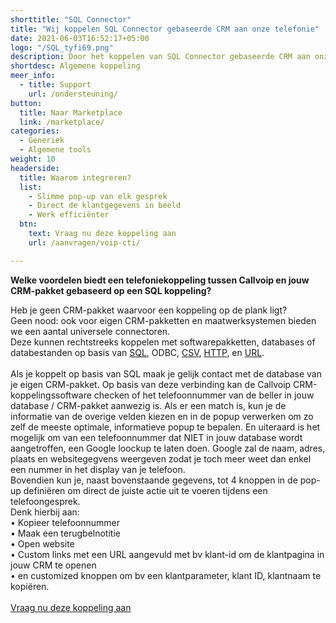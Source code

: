 ```yaml
---
shorttitle: "SQL Connector"
title: "Wij koppelen SQL Connector gebaseerde CRM aan onze telefonie"
date: 2021-06-03T16:52:17+05:00
logo: "/SQL_tyfi69.png"
description: Door het koppelen van SQL Connector gebaseerde CRM aan onze slimme telefonie werk je een stuk efficienter
shortdesc: Algemene koppeling
meer_info:
  - title: Support
    url: /ondersteuning/
button:
  title: Naar Marketplace
  link: /marketplace/
categories:
  - Generiek
  - Algemene tools
weight: 10
headerside:
  title: Waarom integreren?
  list:
    - Slimme pop-up van elk gesprek
    - Direct de klantgegevens in beeld
    - Werk efficiënter
  btn:
    text: Vraag nu deze koppeling aan
    url: /aanvragen/voip-cti/

---
```


**Welke voordelen biedt een telefoniekoppeling tussen Callvoip en jouw CRM-pakket gebaseerd op een SQL koppeling?**

Heb je geen CRM-pakket waarvoor een koppeling op de plank ligt?<br>
Geen nood: ook voor eigen CRM-pakketten en maatwerksystemen bieden we een aantal universele connectoren.<br>
Deze kunnen rechtstreeks koppelen met softwarepakketten, databases of databestanden op basis van <a href="/program-shop/sql">SQL</a>, ODBC, <a href="/program-shop/csv">CSV</a>, <a href="/program-shop/http">HTTP</a>, en <a href="/program-shop/url">URL</a>.<br>
<br>
Als je koppelt op basis van SQL maak je gelijk contact met de database van je eigen CRM-pakket. Op basis van deze verbinding kan de Callvoip CRM-koppelingssoftware checken of het telefoonnummer van de beller in jouw database / CRM-pakket  aanwezig is. Als er een match is, kun je de informatie van de overige velden kiezen en in de popup verwerken om zo zelf de meeste optimale, informatieve popup te bepalen. En uiteraard is het mogelijk om van een telefoonnummer dat NIET in jouw database wordt aangetroffen, een Google loockup te laten doen. Google zal de naam, adres, plaats en websitegegvens weergeven zodat je toch meer weet dan enkel een nummer in het display van je telefoon. <br>
Bovendien kun je, naast bovenstaande gegevens, tot 4 knoppen in de pop-up definiëren om direct de juiste actie uit te voeren tijdens een telefoongesprek.<br>
Denk hierbij aan: <br>
• Kopieer telefoonnummer <br>
• Maak een terugbelnotitie  <br>
• Open website <br>
• Custom links met een URL aangevuld met bv klant-id om de klantpagina in jouw CRM te openen <br>
• en customized knoppen om bv een klantparameter, klant ID, klantnaam te kopiëren.<br>
<br>
<a href="/aanvragen/voip-cti/" class="button">Vraag nu deze koppeling aan</a>
